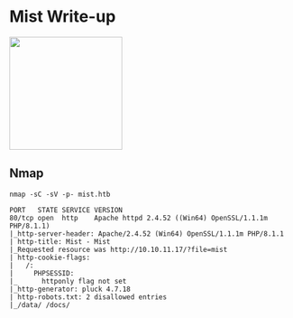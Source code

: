 # Mist Write-up

<img src="https://labs.hackthebox.com/storage/avatars/84669b838a8633d26f4a2d90a6069f7e.png" width="200" height="200">

## Nmap

`nmap -sC -sV -p- mist.htb`

    PORT   STATE SERVICE VERSION
    80/tcp open  http    Apache httpd 2.4.52 ((Win64) OpenSSL/1.1.1m PHP/8.1.1)
    |_http-server-header: Apache/2.4.52 (Win64) OpenSSL/1.1.1m PHP/8.1.1
    | http-title: Mist - Mist
    |_Requested resource was http://10.10.11.17/?file=mist
    | http-cookie-flags: 
    |   /: 
    |     PHPSESSID: 
    |_      httponly flag not set
    |_http-generator: pluck 4.7.18
    | http-robots.txt: 2 disallowed entries 
    |_/data/ /docs/




